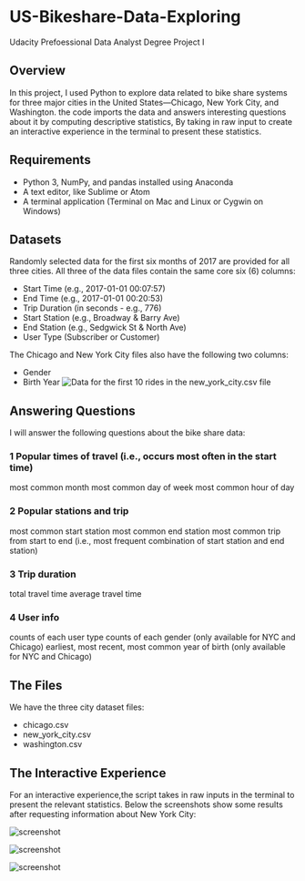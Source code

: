 # US-Bikeshare-Data-Exploring
Udacity Prefoessional Data Analyst Degree Project I

## Overview
In this project, I used Python to explore data related to bike share systems for three major cities in the United States—Chicago, New York City, and Washington. the code imports the data and answers interesting questions about it by computing descriptive statistics, By taking in raw input to create an interactive experience in the terminal to present these statistics.

## Requirements
- Python 3, NumPy, and pandas installed using Anaconda 
- A text editor, like Sublime or Atom
- A terminal application (Terminal on Mac and Linux or Cygwin on Windows)

## Datasets
Randomly selected data for the first six months of 2017 are provided for all three cities. All three of the data files contain the same core six (6) columns:

- Start Time (e.g., 2017-01-01 00:07:57)
- End Time (e.g., 2017-01-01 00:20:53)
- Trip Duration (in seconds - e.g., 776)
- Start Station (e.g., Broadway & Barry Ave)
- End Station (e.g., Sedgwick St & North Ave)
- User Type (Subscriber or Customer)

The Chicago and New York City files also have the following two columns:
- Gender
- Birth Year
![Data for the first 10 rides in the new_york_city.csv file](https://i.imgur.com/MBrFbzS.png)

## Answering Questions
I will answer the following questions about the bike share data:

### 1 Popular times of travel (i.e., occurs most often in the start time)
most common month
most common day of week
most common hour of day

### 2 Popular stations and trip
most common start station
most common end station
most common trip from start to end (i.e., most frequent combination of start station and end station)

### 3 Trip duration
total travel time
average travel time

### 4 User info
counts of each user type
counts of each gender (only available for NYC and Chicago)
earliest, most recent, most common year of birth (only available for NYC and Chicago)

## The Files
We have the three city dataset files:

- chicago.csv
- new_york_city.csv
- washington.csv

## The Interactive Experience
For an interactive experience,the script takes in raw inputs in the terminal to present the relevant statistics. Below the screenshots show some results after requesting information about New York City:

![screenshot](https://i.imgur.com/Oit97pN.png)

![screenshot](https://i.imgur.com/xvCULDV.png)

![screenshot](https://i.imgur.com/TUhw1FI.png)
